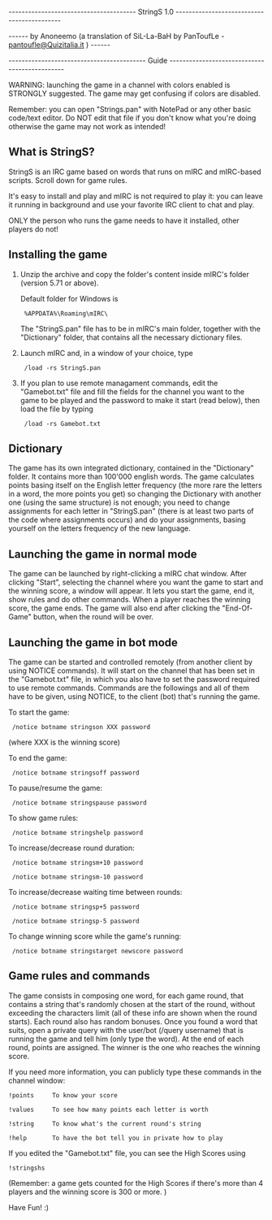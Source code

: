 --------------------------------------- StringS 1.0 -------------------------------------------

------ by Anoneemo (a translation of SiL-La-BaH by PanToufLe - pantoufle@Quizitalia.it ) ------

------------------------------------------ Guide ----------------------------------------------

WARNING: launching the game in a channel with colors enabled is STRONGLY suggested. The 
game may get confusing if colors are disabled.

Remember: you can open "Strings.pan" with NotePad or any other basic code/text editor. Do NOT
edit that file if you don't know what you're doing otherwise the game may not work as intended!

What is StringS?
----------------
StringS is an IRC game based on words that runs on mIRC and mIRC-based scripts. Scroll down for 
game rules.

It's easy to install and play and mIRC is not required to play it: you can leave it running in
background and use your favorite IRC client to chat and play.

ONLY the person who runs the game needs to have it installed, other players do not!


Installing the game
---------------------
1. Unzip the archive and copy the folder's content inside mIRC's folder (version 5.71 or above). 

    Default folder for Windows is
    
        %APPDATA%\Roaming\mIRC\ 
    
    The "StringS.pan" file has to be in mIRC's main folder, together with the "Dictionary" folder, that
    contains all the necessary dictionary files.
2. Launch mIRC and, in a window of your choice, type 

        /load -rs StringS.pan

3. If you plan to use remote managament commands, edit the "Gamebot.txt" file and fill the fields for the channel
    you want to the game to be played and the password to make it start (read below), then load the file by
    typing 

        /load -rs Gamebot.txt

Dictionary
----------
The game has its own integrated dictionary, contained in the "Dictionary" folder. It contains more than
100'000 english words. The game calculates points basing itself on the English letter frequency (the more rare
the letters in a word, the more points you get) so changing the Dictionary with another one (using the
same structure) is not enough; you need to change assignments for each letter in "StringS.pan" (there is
at least two parts of the code where assignments occurs) and do your assignments, basing yourself on the letters 
frequency of the new language.

Launching the game in normal mode
---------------------------------
The game can be launched by right-clicking a mIRC chat window. After clicking "Start", selecting the
channel where you want the game to start and the winning score, a window will appear. It lets you start 
the game, end it, show rules and do other commands. When a player reaches the winning score, the game 
ends. The game will also end after clicking the "End-Of-Game" button, when the round will be over.

Launching the game in bot mode
------------------------------
The game can be started and controlled remotely (from another client by using NOTICE commands). It will
start on the channel that has been set in the "Gamebot.txt" file, in which you also have to set the 
password required to use remote commands. Commands are the followings and all of them have to be given, 
using NOTICE, to the client (bot) that's running the game.


   To start the game:
   
     /notice botname stringson XXX password 

   (where XXX is the winning score)
 
   To end the game:
   
     /notice botname stringsoff password

   To pause/resume the game:
   
     /notice botname stringspause password

   To show game rules:
   
     /notice botname stringshelp password

   To increase/decrease round duration:
   
     /notice botname stringsm+10 password
     
     /notice botname stringsm-10 password

   To increase/decrease waiting time between rounds:
   
     /notice botname stringsp+5 password
     
     /notice botname stringsp-5 password
    
   To change winning score while the game's running:
   
     /notice botname stringstarget newscore password 

Game rules and commands
-----------------------
The game consists in composing one word, for each game round, that contains a string that's randomly chosen at
the start of the round, without exceeding the characters limit (all of these info are shown when the round starts). 
Each round also has random bonuses. Once you found a word that suits, open a private query with the user/bot 
(/query username) that is running the game and tell him (only type the word).
At the end of each round, points are assigned. The winner is the one who reaches the winning score.


If you need more information, you can publicly type these commands in the channel window:

    !points		To know your score

    !values		To see how many points each letter is worth

    !string		To know what's the current round's string

    !help		To have the bot tell you in private how to play


If you edited the "Gamebot.txt" file, you can see the High Scores using 

    !stringshs

(Remember: a game gets counted for the High Scores if there's more than 4 players and the winning score is 300 or more. )

Have Fun! :)

